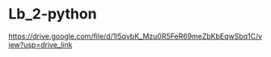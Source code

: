 # Lb_2-python
https://drive.google.com/file/d/1l5qvbK_Mzu0R5FeR69meZbKbEqwSbq1C/view?usp=drive_link
